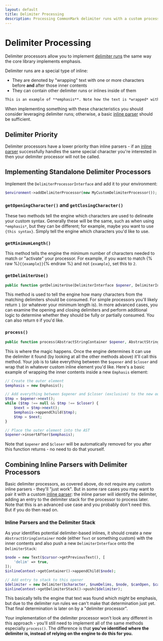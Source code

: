 ```yaml
---
layout: default
title: Delimiter Processing
description: Processing CommonMark delimiter runs with a custom processor
---
```


Delimiter Processing
====================

Delimiter processors allow you to implement [delimiter runs](https://spec.commonmark.org/0.29/#delimiter-run) the same way the core library implements emphasis.

Delimiter runs are a special type of inline:

- They are denoted by "wrapping" text with one or more characters before **and** after those inner contents
- They can contain other delimiter runs or inlines inside of them

```markdown
This is an example of **emphasis**. Note how the text is *wrapped* with the same character(s) before and after.
```

When implementing something with these characteristics you should consider leveraging delimiter runs; otherwise, a basic [inline parser](/1.4/inline-parsing/) should be sufficient.

## Delimiter Priority

Delimiter processors have a lower priority than inline parsers - if an [inline parser](/1.4/inline-parsing/) successfully handles the same special character you're interested in then your delimiter processor will not be called.

## Implementing Standalone Delimiter Processors

Implement the `DelimiterProcessorInterface` and add it to your environment:

```php
$environment->addDelimiterProcessor(new MyCustomDelimiterProcessor());
```

### `getOpeningCharacter()` and `getClosingCharacter()`

These two methods tell the engine which characters are used to delineate your custom syntax.  Generally these will be the same, such as when using `*emphasis*`, but they can be different; for example, maybe you want to use `{this syntax}`.  Simply tell the engine which characters you'd like to use.

### `getMinimumLength()`

This method tells the engine the minimum number of characters needed to match or "activate" your processor. For example, if you want to match {% raw %}`{{example}}`{% endraw %} and not `{example}`, set this to `2`.

### `getDelimiterUse()`

```php
public function getDelimiterUse(DelimiterInterface $opener, DelimiterInterface $closer): int;
```

This method is used to tell the engine how many characters from the matching delimiters should be consumed.  For simple processors you'll likely return `1` (or whatever your minimum length is).  In more advanced cases, you can examine the opening and closing delimiters and perform additional logic to determine whether they should be fully or partially consumed.  You can also return `0` if you'd like.

### `process()`

```php
public function process(AbstractStringContainer $opener, AbstractStringContainer $closer, int $delimiterUse);
```

This is where the magic happens.  Once the engine determines it can use the delimiter it found (by looking at all the other methods above) it'll call this method.  Your job is to take everything between the `$opener` and `$closer` and wrap that in whatever custom inline element you'd like.  Here's a basic example of wrapping the inner contents inside a new `Emphasis` element:

```php
// Create the outer element
$emphasis = new Emphasis();

// Add everything between $opener and $closer (exclusive) to the new outer element
$tmp = $opener->next();
while ($tmp !== null && $tmp !== $closer) {
    $next = $tmp->next();
    $emphasis->appendChild($tmp);
    $tmp = $next;
}

// Place the outer element into the AST
$opener->insertAfter($emphasis);
```

Note that `$opener` and `$closer` will be automatically removed for you after this function returns - no need to do that yourself.

## Combining Inline Parsers with Delimiter Processors

Basic delimiter processors, as covered above, do not require any custom inline parsers - they'll "just work".  But in some rare cases you may want to pair it with a custom [inline parser](/1.4/customization/inline-parsing/): the inline parser will identify the delimiter, adding an entry to the delimiter stack for the processor to process later.  Note that this is an advanced use case and you probably don't need this.  But if you do then read on.

### Inline Parsers and the Delimiter Stack

As your identifies potential delimiter-based inlines, it should create a new `AbstractStringContainer` node (either `Text` or something custom) with the inner contents and also push a new `DelimiterInterface` onto the `DelimiterStack`:

```php
$node = new Text($cursor->getPreviousText(), [
    'delim' => true,
]);
$inlineContext->getContainer()->appendChild($node);

// Add entry to stack to this opener
$delimiter = new Delimiter($character, $numDelims, $node, $canOpen, $canClose);
$inlineContext->getDelimiterStack()->push($delimiter);
```

This basically tells the engine that text was found which _might_ be emphasis, but due to the delimiter run rules we can't make that determination just yet.  That final determination is later on by a "delimiter processor".

Your implementation of the delimiter processor won't look any different in this approach - you'll still need to implement all of the same methods especially `process()`.  The difference is that **you've identified where the delimiter is, instead of relying on the engine to do this for you.**

